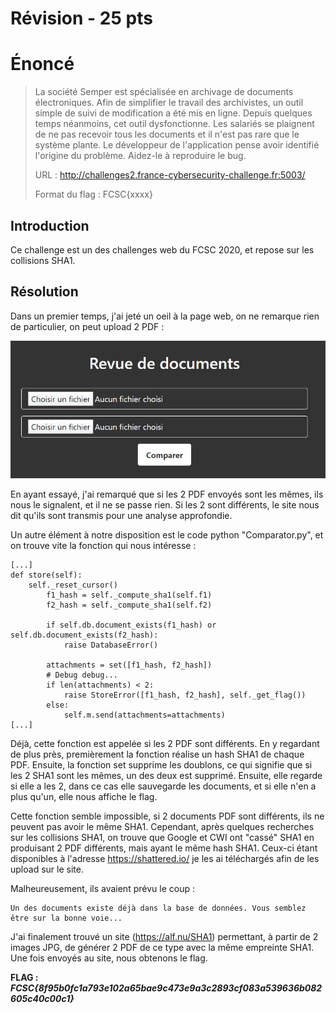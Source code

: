 # Révision - 25 pts


# Énoncé 
>La société Semper est spécialisée en archivage de documents électroniques. Afin de simplifier le travail des archivistes, un outil simple de suivi de modification a été mis en ligne. Depuis quelques temps néanmoins, cet outil dysfonctionne. Les salariés se plaignent de ne pas recevoir tous les documents et il n'est pas rare que le système plante. Le développeur de l'application pense avoir identifié l'origine du problème. Aidez-le à reproduire le bug.	
>
>URL : http://challenges2.france-cybersecurity-challenge.fr:5003/
>
>Format du flag : FCSC{xxxx}
>

## Introduction

Ce challenge est un des challenges web du FCSC 2020, et repose sur les collisions SHA1.


## Résolution

Dans un premier temps, j'ai jeté un oeil à la page web, on ne remarque rien de particulier, on peut upload 2 PDF :

![revision](../images/revision.JPG)

En ayant essayé, j'ai remarqué que si les 2 PDF envoyés sont les mêmes, ils nous le signalent, et il ne se passe rien. Si les 2 sont différents, le site nous dit qu'ils sont transmis pour une analyse approfondie.

Un autre élément à notre disposition est le code python "Comparator.py", et on trouve vite la fonction qui nous intéresse :

```
[...]
def store(self):
	self._reset_cursor()
        f1_hash = self._compute_sha1(self.f1)
        f2_hash = self._compute_sha1(self.f2)

        if self.db.document_exists(f1_hash) or self.db.document_exists(f2_hash):
            raise DatabaseError()

        attachments = set([f1_hash, f2_hash])
        # Debug debug...
        if len(attachments) < 2:
            raise StoreError([f1_hash, f2_hash], self._get_flag())
        else:
            self.m.send(attachments=attachments)
[...]
```

Déjà, cette fonction est appelée si les 2 PDF sont différents. En y regardant de plus près, premièrement la fonction réalise un hash SHA1 de chaque PDF. Ensuite, la fonction set supprime les doublons, ce qui signifie que si les 2 SHA1 sont les mêmes, un des deux est supprimé. Ensuite, elle regarde si elle a les 2, dans ce cas elle sauvegarde les documents, et si elle n'en a plus qu'un, elle nous affiche le flag.

Cette fonction semble impossible, si 2 documents PDF sont différents, ils ne peuvent pas avoir le même SHA1. Cependant, après quelques recherches sur les collisions SHA1, on trouve que Google et CWI ont "cassé" SHA1 en produisant 2 PDF différents, mais ayant le même hash SHA1. Ceux-ci étant disponibles à l'adresse https://shattered.io/ je les ai téléchargés afin de les upload sur le site.

Malheureusement, ils avaient prévu le coup :

```
Un des documents existe déjà dans la base de données. Vous semblez être sur la bonne voie...
```

J'ai finalement trouvé un site (https://alf.nu/SHA1) permettant, à partir de 2 images JPG, de générer 2 PDF de ce type avec la même empreinte SHA1. Une fois envoyés au site, nous obtenons le flag.

**FLAG :  _FCSC{8f95b0fc1a793e102a65bae9c473e9a3c2893cf083a539636b082605c40c00c1}_**
